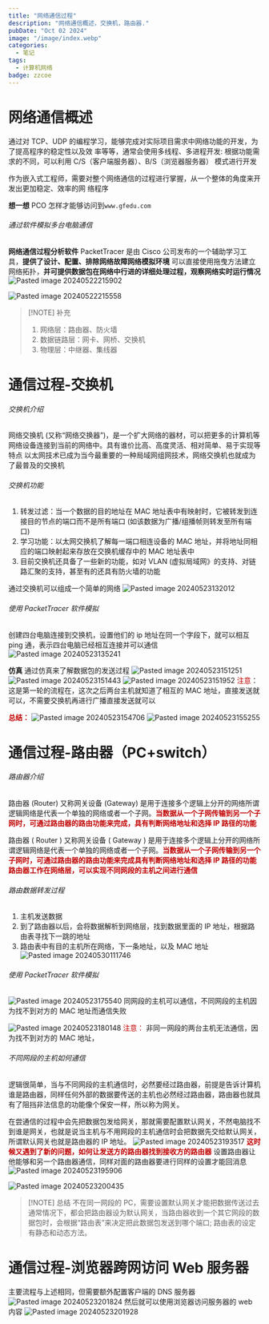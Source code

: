 ```yaml
---
title: "网络通信过程"
description: "网络通信概述，交换机，路由器."
pubDate: "Oct 02 2024"
image: "/image/index.webp"
categories:
  - 笔记
tags:
  - 计算机网络
badge: zzcoe
---
```



# 网络通信概述

通过对 TCP、UDP 的编程学习，能够完成对实际项目需求中网络功能的开发，为了提高程序的稳定性以及效
率等等，通常会使用多线程、多进程开发: 根据功能需求的不同，可以利用 C/S（客户端服务器）、B/S（浏览器服务器） 模式进行开发

作为嵌入式工程师，需要对整个网络通信的过程进行掌握，从一个整体的角度来开发出更加稳定、效率的网
络程序

**想一想**
PCO 怎样才能够访问到`www.gfedu.com`



###### 通过软件模拟多台电脑通信

**网络通信过程分析软件**
PacketTracer 是由 Cisco 公司发布的一个辅助学习工具，**提供了设计、配置、排除网络故障网络模拟环境**
可以直接使用拖曳方法建立网络拓扑，**并可提供数据包在网络中行进的详细处理过程，观察网络实时运行情况**
![Pasted image 20240522215902](https://zzoce.obs.cn-north-4.myhuaweicloud.com/img/Pasted%20image%2020240522215902.png)

![Pasted image 20240522215558](https://zzoce.obs.cn-north-4.myhuaweicloud.com/img/Pasted%20image%2020240522215558.png)


> [!NOTE] 补充
> 1. 网络层：路由器、防火墙
> 2. 数据链路层：网卡、网桥、交换机
> 3. 物理层：中继器、集线器

# 通信过程-交换机

###### 交换机介绍

网络交换机 (又称“网络交换器”)，是一个扩大网络的器材，可以把更多的计算机等网络设备连接到当前的网络中。具有谁价比高、高度灵活、相对简单、易于实现等特点
以太网技术已成为当今最重要的一种局域网组网技术，网络交换机也就成为了最普及的交换机

###### 交换机功能

1. 转发过滤：当一个数据的目的地址在 MAC 地址表中有映射时，它被转发到连接目的节点的端口而不是所有端口 (如该数据为广播/组播帧则转发至所有端口)
2. 学习功能：以太网交换机了解每一端口相连设备的 MAC 地址，并将地址同相应的端口映射起来存放在交换机缓存中的 MAC 地址表中
3. 目前交换机还具备了一些新的功能，如对 VLAN (虚拟局域网》的支持、对链路汇聚的支持，甚至有的还具有防火墙的功能



通过交换机可以组成一个简单的网络
![Pasted image 20240523132012](https://zzoce.obs.cn-north-4.myhuaweicloud.com/img/Pasted%20image%2020240523132012.png)
###### 使用 PacketTracer 软件模拟
创建四台电脑连接到交换机，设置他们的 ip 地址在同一个字段下，就可以相互 ping 通，表示四台电脑已经相互连接并可以通信
![Pasted image 20240523135241](https://zzoce.obs.cn-north-4.myhuaweicloud.com/img/Pasted%20image%2020240523135241.png)

**仿真**
通过仿真来了解数据包的发送过程
![Pasted image 20240523151251](https://zzoce.obs.cn-north-4.myhuaweicloud.com/img/Pasted%20image%2020240523151251.png)
![Pasted image 20240523151443](https://zzoce.obs.cn-north-4.myhuaweicloud.com/img/Pasted%20image%2020240523151443.png)
![Pasted image 20240523151952](https://zzoce.obs.cn-north-4.myhuaweicloud.com/img/Pasted%20image%2020240523151952.png)
<font color="#c00000">注意</font>：
这是第一轮的流程在，这次之后两台主机就知道了相互的 MAC 地址，直接发送就可以，不需要交换机再进行广播直接发送就可以


**<font color="#c00000">总结：</font>**
![Pasted image 20240523154706](https://zzoce.obs.cn-north-4.myhuaweicloud.com/img/Pasted%20image%2020240523154706.png)
![Pasted image 20240523155255](https://zzoce.obs.cn-north-4.myhuaweicloud.com/img/Pasted%20image%2020240523155255.png)

# 通信过程-路由器（PC+switch）
###### 路由器介绍

路由器 (Router) 又称网关设备 (Gateway) 是用于连接多个逻辑上分开的网络所谓逻辑网络是代表一个单独的网络或者一个子网。**<font color="#c00000">当数据从一个子网传输到另一个子网时，可通过路由器的路由功能来完成，具有判断网络地址和选择 IP 路径的功能</font>**


路由器 ( Router ) 又称网关设备 ( Gateway ) 是用于连接多个逻辑上分开的网络所谓逻辑网络是代表一个单独的网络或者一个子网。**<font color="#c00000">当数据从一个子网传输到另一个子网时，可通过路由器的路由功能来完成具有判断网络地址和选择 IP 路径的功能路由器工作在网络层，可以实现不同网段的主机之间进行通信</font>**
###### 路由数据转发过程
1. 主机发送数据
2. 到了路由器以后，会将数据解析到网络层，找到数据里面的 IP 地址，根据路由表寻找下一跳的地址
3. 路由表中有目的主机所在网络，下一条地址，以及 MAC 地址
![Pasted image 20240530111746](https://zzoce.obs.cn-north-4.myhuaweicloud.com/img/Pasted%20image%2020240530111746.png)

###### 使用 PacketTracer 软件模拟
![Pasted image 20240523175540](https://zzoce.obs.cn-north-4.myhuaweicloud.com/img/Pasted%20image%2020240523175540.png)
同网段的主机可以通信，不同网段的主机因为找不到对方的 MAC 地址而通信失败

![Pasted image 20240523180148](https://zzoce.obs.cn-north-4.myhuaweicloud.com/img/Pasted%20image%2020240523180148.png)
<font color="#c00000">注意：</font>
非同一网段的两台主机无法通信，因为找不到对方的 MAC 地址，

###### 不同网段的主机如何通信
逻辑很简单，当与不同网段的主机通信时，必然要经过路由器，前提是告诉计算机谁是路由器，同样任何外部的数据要传送的主机也必然经过路由器，路由器也就具有了阻挡非法信息的功能像个保安一样，所以称为网关。

在尝通信的过程中会先把数据包发给网关，那就需要配置默认网关，不然电脑找不到谁是网关，也就是说当主机与不用网段的主机通信时会把数据先交给默认网关，所谓默认网关也就是路由器的 IP 地址。
![Pasted image 20240523193517](https://zzoce.obs.cn-north-4.myhuaweicloud.com/img/Pasted%20image%2020240523193517.png)
**<font color="#c00000">这时候又遇到了新的问题，如何让发送方的路由器找到接收方的路由器</font>**
设置路由器让他能够和另一个路由器通信，同样对面的路由器要进行同样的设置才能回消息
![Pasted image 20240523195906](https://zzoce.obs.cn-north-4.myhuaweicloud.com/img/Pasted%20image%2020240523195906.png)

![Pasted image 20240523200435](https://zzoce.obs.cn-north-4.myhuaweicloud.com/img/Pasted%20image%2020240523200435.png)

> [!NOTE] 总结
>不在同一网段的 PC，需要设置默认网关才能把数据传送过去通常情况下，都会把路由器设为默认网关，当路由器收到一个其它网段的数据包时，会根据“路由表”来决定把此数据包发送到哪个端口; 路由表的设定有静态和动态方法。
# 通信过程-浏览器跨网访问 Web 服务器

主要流程与上述相同，但需要额外配置客户端的 DNS 服务器
![Pasted image 20240523201824](https://zzoce.obs.cn-north-4.myhuaweicloud.com/img/Pasted%20image%2020240523201824.png)
然后就可以使用浏览器访问服务器的 web 内容
![Pasted image 20240523201928](https://zzoce.obs.cn-north-4.myhuaweicloud.com/img/Pasted%20image%2020240523201928.png)